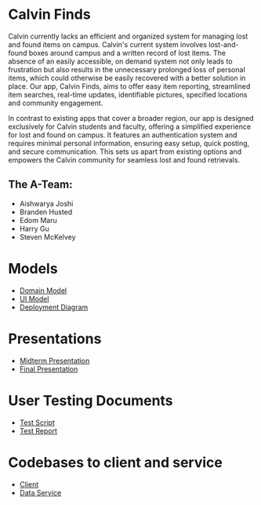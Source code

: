 # Calvin Finds

Calvin currently lacks an efficient and organized system for managing lost and found items on campus. Calvin's current system involves lost-and-found boxes around campus and a written record of lost items. The absence of an easily accessible, on demand system not only leads to frustration but also results in the unnecessary prolonged loss of personal items, which could otherwise be easily recovered with a better solution in place. Our app, Calvin Finds, aims to offer easy item reporting, streamlined item searches, real-time updates, identifiable pictures, specified locations and community engagement. 

In contrast to existing apps that cover a broader region, our app is designed exclusively for Calvin students and faculty, offering a simplified experience for lost and found on campus. It features an authentication system and requires minimal personal information, ensuring easy setup, quick posting, and secure communication. This sets us apart from existing options and empowers the Calvin community for seamless lost and found retrievals.

## The A-Team: 
- Aishwarya Joshi 
- Branden Husted 
- Edom Maru 
- Harry Gu
- Steven McKelvey

# Models
- [Domain Model](https://github.com/calvin-cs262-fall2023-teamA/project/tree/main/images/DomainModel.png)
- [UI Model](https://github.com/calvin-cs262-fall2023-teamA/project/tree/main/images/UI-Model.jpg)
- [Deployment Diagram](https://github.com/calvin-cs262-fall2023-teamA/project/tree/main/images/DeploymentDiagram.drawio.png)

# Presentations
- [Midterm Presentation](https://github.com/calvin-cs262-fall2023-teamA/project/blob/main/presentations/Midterm_Presentation.pptx?raw=true)
- [Final Presentation](https://github.com/calvin-cs262-fall2023-teamA/project/blob/main/presentations/Final_Presentation.pptx?raw=true)

# User Testing Documents
- [Test Script](https://github.com/calvin-cs262-fall2023-teamA/project/tree/main/documents/Usability%20Test%20Script.pdf)
- [Test Report](https://github.com/calvin-cs262-fall2023-teamA/project/tree/main/documents/Usability%20Test%20Report.pdf)

# Codebases to client and service
- [Client](https://github.com/calvin-cs262-fall2023-teamA/client)
- [Data Service](https://github.com/calvin-cs262-fall2023-teamA/service)
